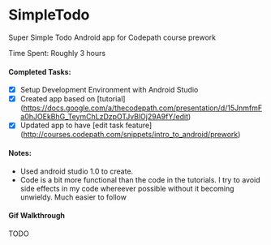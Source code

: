 
SimpleTodo
==========

Super Simple Todo Android app for Codepath course prework

Time Spent: Roughly 3 hours

#### Completed Tasks:

* [x] Setup Development Environment with Android Studio
* [x] Created app based on [tutorial] (https://docs.google.com/a/thecodepath.com/presentation/d/15JnmfmFa0hJOEkBhG_TeymChLzDzpOTJvBlOj29A9fY/edit) 
* [x] Updated app to have [edit task feature] (http://courses.codepath.com/snippets/intro_to_android/prework)

#### Notes:

- Used android studio 1.0 to create.
- Code is a bit more functional than the code in the tutorials. I try to avoid side effects in my code whereever possible without it becoming unwieldy. Much easier to follow

#### Gif Walkthrough
TODO
